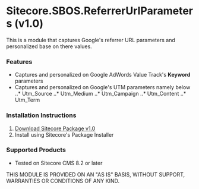 # Sitecore.SBOS.ReferrerUrlParameters (v1.0)
This is a module that captures Google's referrer URL parameters and personalized base on there values.

### Features

+ Captures and personalized on Google AdWords Value Track's **Keyword** parameters 
+ Captures and personalized on Google's UTM parameters namely below
..* Utm_Source
..* Utm_Medium
..* Utm_Campaign
..* Utm_Content
..* Utm_Term

### Installation Instructions

1. [Download Sitecore Package v1.0](https://github.com/raseniero/Sitecore.SBOS.ReferrerUrlParameters)
2. Install using Sitecore's Package Installer

### Supported Products
+ Tested on Sitecore CMS 8.2 or later

THIS MODULE IS PROVIDED ON AN "AS IS" BASIS, WITHOUT SUPPORT, WARRANTIES OR CONDITIONS OF ANY KIND.

